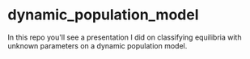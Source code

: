 # dynamic_population_model
In this repo you'll see a presentation I did on classifying equilibria with unknown parameters on a dynamic population model.
